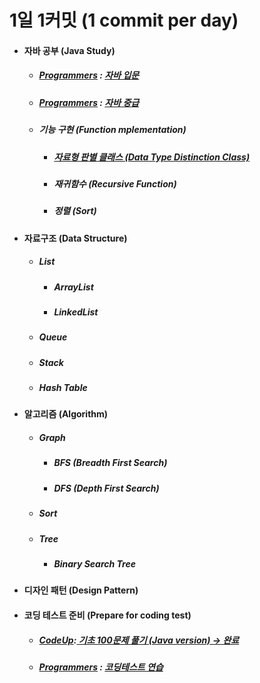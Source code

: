 # 1일 1커밋 (1 commit per day)
<ul>
   <li>
    <h4> 자바 공부 (Java Study)</h4>
    <ul>
      <li>
       <h5> <a href ="https://programmers.co.kr/">Programmers</a> : <a href="https://github.com/jysaa5/VioletCheese_Study/tree/master/Programmers_Java_Beginning/src">
    자바 입문 </a> </h5>
      </li>
      <li>
        <h5> <a href ="https://programmers.co.kr/">Programmers</a> :
    <a href="https://github.com/jysaa5/VioletCheese_Study/tree/master/Programmers_Java_Intermediate/src">
    자바 중급 </h5> </a>
      </li>
      <li> 
        <h5>기능 구현 (Function mplementation)</h5>
          <ul>
            <li>
        <h5> <a href="https://github.com/jysaa5/VioletCheese_Study/tree/master/FunctionLibrary/src/dataType_ex">자료형 판별 클래스 (Data Type Distinction Class)</a></h5>
            </li>
             <li>
               <h5>재귀함수 (Recursive Function)</h5>
             </li>
             <li>
                <h5>정렬 (Sort)</h5>
             </li>
        </ul>
  </li>
 </ul> 
  </li>
     <li> 
        <h4>자료구조 (Data Structure)</h4> 
        <ul>
           <li>
              <h5>List</h5>
              <ul>
                 <li>
                    <h5>ArrayList</h5>
                 </li>
                 <li>
                    <h5>LinkedList</h5>
                 </li>
              </ul>
           </li>
           <li>
              <h5>Queue</h5>
           </li>
           <li>
              <h5>Stack</h5>
           </li>
           <li>
              <h5>Hash Table</h5>
           </li>
        </ul>
      </li>
     <li>
       <h4>알고리즘 (Algorithm)</h4>
        <ul>
           <li>
              <h5>Graph</h5>
              <ul>
                 <li>
                    <h5>BFS (Breadth First Search)</h5>
                 </li>
                  <li>
                    <h5>DFS (Depth First Search)</h5>
                 </li>
              </ul>
           </li>
            <li>
              <h5>Sort</h5>
           </li>
            <li>
              <h5>Tree</h5>
               <ul>
               <li>
                  <h5>Binary Search Tree</h5>
                  </li>
               </ul>
           </li>
        </ul>
  </li>
    <li> 
        <h4>디자인 패턴 (Design Pattern)</h4> 
     </li>
   <li>
    <h4>코딩 테스트 준비 (Prepare for coding test)</h4>
 <ul>
     <li>
       <h5> <a href ="https://codeup.kr/">CodeUp</a>:<a href="https://github.com/jysaa5/VioletCheese_Study/tree/master/CodeUp_basics100/src/com/violetCheese">
    기초 100문제 풀기 (Java version) → 완료 </a> 
       </h5>
     </li>
     <li>
     <h5> <a href ="https://programmers.co.kr/">Programmers</a> : <a href="https://github.com/jysaa5/VioletCheese_Study/tree/master/Programmers_Ex/src/com/violetCheese/programmers">코딩테스트 연습</a>
    </h5> 
    </li>
 </ul>
 </li>
</ul>
